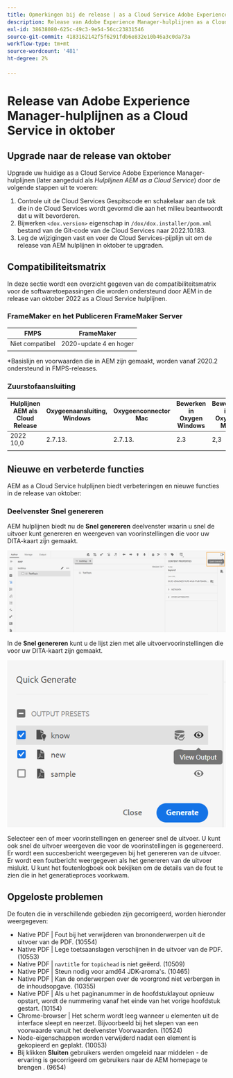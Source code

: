 ```yaml
---
title: Opmerkingen bij de release | as a Cloud Service Adobe Experience Manager-hulplijnen, release oktober 2022
description: Release van Adobe Experience Manager-hulplijnen as a Cloud Service in oktober
exl-id: 38638080-625c-49c3-9e54-56cc23831546
source-git-commit: 4183162142f5f6291fdb6e832e10b46a3c0da73a
workflow-type: tm+mt
source-wordcount: '481'
ht-degree: 2%

---
```


# Release van Adobe Experience Manager-hulplijnen as a Cloud Service in oktober

## Upgrade naar de release van oktober

Upgrade uw huidige as a Cloud Service Adobe Experience Manager-hulplijnen (later aangeduid als *Hulplijnen AEM as a Cloud Service*) door de volgende stappen uit te voeren:
1. Controle uit de Cloud Services Gespitscode en schakelaar aan de tak die in de Cloud Services wordt gevormd die aan het milieu beantwoordt dat u wilt bevorderen.
2. Bijwerken `<dox.version>` eigenschap in `/dox/dox.installer/pom.xml` bestand van de Git-code van de Cloud Services naar 2022.10.183.
3. Leg de wijzigingen vast en voer de Cloud Services-pijplijn uit om de release van AEM hulplijnen in oktober te upgraden.

## Compatibiliteitsmatrix

In deze sectie wordt een overzicht gegeven van de compatibiliteitsmatrix voor de softwaretoepassingen die worden ondersteund door AEM in de release van oktober 2022 as a Cloud Service hulplijnen.

### FrameMaker en het Publiceren FrameMaker Server

| FMPS | FrameMaker |
| --- | --- |
| Niet compatibel | 2020-update 4 en hoger |
|  |  |

*Basislijn en voorwaarden die in AEM zijn gemaakt, worden vanaf 2020.2 ondersteund in FMPS-releases.

### Zuurstofaansluiting

| Hulplijnen AEM als Cloud Release | Oxygeenaansluiting, Windows | Oxygeenconnector Mac | Bewerken in Oxygen Windows | Bewerken in Oxygen Mac |
| --- | --- | --- | --- | --- |
| 2022 10,0 | 2.7.13. | 2.7.13. | 2.3 | 2,3 |
|  |  |  |  |


## Nieuwe en verbeterde functies

AEM as a Cloud Service hulplijnen biedt verbeteringen en nieuwe functies in de release van oktober:


### Deelvenster Snel genereren

AEM hulplijnen biedt nu de **Snel genereren** deelvenster waarin u snel de uitvoer kunt genereren en weergeven van voorinstellingen die voor uw DITA-kaart zijn gemaakt.

![Pictogram Snel genereren](assets/quick-generate-icon.png)

In de **Snel genereren** kunt u de lijst zien met alle uitvoervoorinstellingen die voor uw DITA-kaart zijn gemaakt.

![Deelvenster Snel genereren](assets/quick-generate-panel.png)

Selecteer een of meer voorinstellingen en genereer snel de uitvoer. U kunt ook snel de uitvoer weergeven die voor de voorinstellingen is gegenereerd. Er wordt een succesbericht weergegeven bij het genereren van de uitvoer. Er wordt een foutbericht weergegeven als het genereren van de uitvoer mislukt. U kunt het foutenlogboek ook bekijken om de details van de fout te zien die in het generatieproces voorkwam.


## Opgeloste problemen

De fouten die in verschillende gebieden zijn gecorrigeerd, worden hieronder weergegeven:

* Native PDF | Fout bij het verwijderen van brononderwerpen uit de uitvoer van de PDF. (10554)
* Native PDF | Lege toetsaanslagen verschijnen in de uitvoer van de PDF. (10553)
* Native PDF | `navtitle` for `topichead` is niet geëerd. (10509)
* Native PDF | Steun nodig voor amd64 JDK-aroma&#39;s. (10465)
* Native PDF | Kan de onderwerpen over de voorgrond niet verbergen in de inhoudsopgave. (10355)
* Native PDF | Als u het paginanummer in de hoofdstuklayout opnieuw opstart, wordt de nummering vanaf het einde van het vorige hoofdstuk gestart. (10154)
* Chrome-browser | Het scherm wordt leeg wanneer u elementen uit de interface sleept en neerzet. Bijvoorbeeld bij het slepen van een voorwaarde vanuit het deelvenster Voorwaarden. (10524)
* Node-eigenschappen worden verwijderd nadat een element is gekopieerd en geplakt. (10053)
* Bij klikken  **Sluiten** gebruikers werden omgeleid naar middelen - de ervaring is gecorrigeerd om gebruikers naar de AEM homepage te brengen . (9654)
